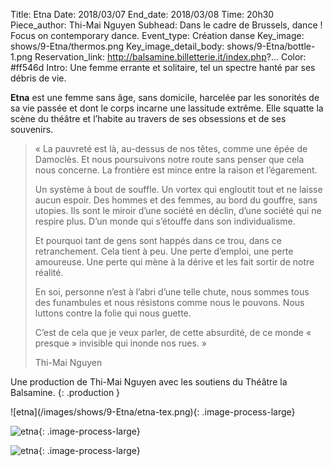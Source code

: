 Title: Etna
Date: 2018/03/07
End_date: 2018/03/08
Time: 20h30
Piece_author: Thi-Mai Nguyen
Subhead: Dans le cadre de Brussels, dance ! Focus on contemporary dance.
Event_type: Création danse
Key_image: shows/9-Etna/thermos.png
Key_image_detail_body: shows/9-Etna/bottle-1.png
Reservation_link: http://balsamine.billetterie.it/index.php?...
Color: #ff546d
Intro: Une femme errante et solitaire, tel un spectre hanté par ses débris de vie.


**Etna** est une femme sans âge, sans domicile, harcelée par les sonorités de sa vie passée et dont le corps incarne une lassitude extrême. Elle squatte la scène du théâtre et l’habite au travers de ses obsessions et de ses souvenirs.

> « La pauvreté est là, au-dessus de nos têtes, comme une épée de Damoclès. Et nous poursuivons notre route sans penser que cela nous concerne. La frontière est mince entre la raison et l’égarement.
>
> Un système à bout de souffle. Un vortex qui engloutit tout et ne laisse aucun espoir. Des hommes et des femmes, au bord du gouffre, sans utopies. Ils sont le miroir d’une société en déclin, d’une société qui ne respire plus. D’un monde qui s’étouffe dans son individualisme.
>
> Et pourquoi tant de gens sont happés dans ce trou, dans ce retranchement. Cela tient à peu. Une perte d’emploi, une perte amoureuse. Une perte qui mène à la dérive et les fait sortir de notre réalité.
>
> En soi, personne n’est à l’abri d’une telle chute, nous sommes tous des funambules et nous résistons comme nous le pouvons. Nous luttons contre la folie qui nous guette.
>
> C’est de cela que je veux parler, de cette absurdité, de ce monde « presque » invisible qui inonde nos rues. »
>
> <footer>Thi-Mai Nguyen</footer>

Une production de Thi-Mai Nguyen avec les soutiens du Théâtre la Balsamine.
{: .production }

<div class="galerie" markdown=true>
![etna](/images/shows/9-Etna/etna-tex.png){: .image-process-large}

![etna](/images/shows/9-Etna/etna-bag.png){: .image-process-large}

![etna](/images/shows/9-Etna/etna-bake-tex-2.png){: .image-process-large}
</div>
